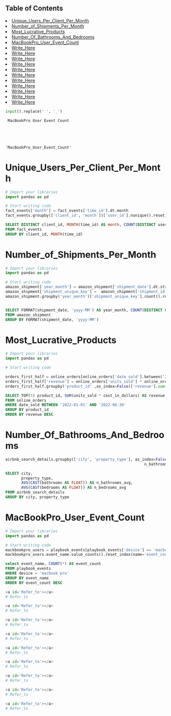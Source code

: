 ## Table of Contents
<li><a href="#Unique_Users_Per_Client_Per_Month">Unique_Users_Per_Client_Per_Month</a></li>
<li><a href="#Number_of_Shipments_Per_Month">Number_of_Shipments_Per_Month</a></li>
<li><a href="#Most_Lucrative_Products">Most_Lucrative_Products</a></li>
<li><a href="#Number_Of_Bathrooms_And_Bedrooms">Number_Of_Bathrooms_And_Bedrooms</a></li>
<li><a href="#MacBookPro_User_Event_Count">MacBookPro_User_Event_Count</a></li>
<li><a href="#Write_Here">Write_Here</a></li>
<li><a href="#Write_Here">Write_Here</a></li>
<li><a href="#Write_Here">Write_Here</a></li>
<li><a href="#Write_Here">Write_Here</a></li>
<li><a href="#Write_Here">Write_Here</a></li>
<li><a href="#Write_Here">Write_Here</a></li>
<li><a href="#Write_Here">Write_Here</a></li>
<li><a href="#Write_Here">Write_Here</a></li>
<li><a href="#Write_Here">Write_Here</a></li>
<li><a href="#Write_Here">Write_Here</a></li>
<li><a href="#Write_Here">Write_Here</a></li>


```python
input().replace(' ', '_')
```

     MacBookPro User Event Count
    




    'MacBookPro_User_Event_Count'



<a id='Unique_Users_Per_Client_Per_Month'></a>
# Unique_Users_Per_Client_Per_Month


```python
# Import your libraries
import pandas as pd

# Start writing code
fact_events['month'] = fact_events['time_id'].dt.month
fact_events.groupby(['client_id', 'month'])['user_id'].nunique().reset_index(name='users_num')
```

```sql
SELECT DISTINCT client_id, MONTH(time_id) AS month, COUNT(DISTINCT user_id) users_num
FROM fact_events
GROUP BY client_id, MONTH(time_id)
```

<a id='Number_of_Shipments_Per_Month'></a>
# Number_of_Shipments_Per_Month


```python
# Import your libraries
import pandas as pd

# Start writing code
amazon_shipment['year_month'] = amazon_shipment['shipment_date'].dt.strftime('%Y-%m')
amazon_shipment['shipment_unique_key'] =  amazon_shipment['shipment_id'] + amazon_shipment['sub_id']
amazon_shipment.groupby('year_month')['shipment_unique_key'].count().reset_index(name='count')
```

```sql

SELECT FORMAT(shipment_date, 'yyyy-MM') AS year_month, COUNT(DISTINCT CONCAT(shipment_id, '_' , sub_id)) AS [count]
FROM amazon_shipment
GROUP BY FORMAT(shipment_date, 'yyyy-MM')
```

<a id='Most_Lucrative_Products'></a>
# Most_Lucrative_Products


```python
# Import your libraries
import pandas as pd

# Start writing code

orders_first_half = online_orders[online_orders['date_sold'].between('2022-01-01', '2022-06-30')]
orders_first_half['revenue'] = online_orders['units_sold'] * online_orders['cost_in_dollars']
orders_first_half.groupby('product_id' ,as_index=False)['revenue'].sum().sort_values(by='revenue', ascending=False).iloc[:5, :]
```

```sql
SELECT TOP(5) product_id, SUM(units_sold * cost_in_dollars) AS revenue
FROM online_orders
WHERE date_sold BETWEEN '2022-01-01' AND '2022-06-30'
GROUP BY product_id
ORDER BY revenue DESC
```

<a id='Number_Of_Bathrooms_And_Bedrooms'></a>
# Number_Of_Bathrooms_And_Bedrooms


```python
airbnb_search_details.groupby(['city', 'property_type'], as_index=False).agg(n_bedrooms_avg = ('bedrooms', 'mean'),
                                                             n_bathrooms_avg = ('bathrooms', 'mean'))
```

```SQL
SELECT city, 
       property_type, 
       AVG(CAST(bathrooms AS FLOAT)) AS n_bathrooms_avg, 
       AVG(CAST(bedrooms AS FLOAT)) AS n_bedrooms_avg
FROM airbnb_search_details
GROUP BY city, property_type
```

<a id='MacBookPro_User_Event_Count'></a>
# MacBookPro_User_Event_Count


```python
# Import your libraries
import pandas as pd

# Start writing code
mackbookpro_users = playbook_events[playbook_events['device'] == 'macbook pro']
mackbookpro_users.event_name.value_counts().reset_index(name='event_count').rename(columns={'index': 'event_name'})
```

```sql
select event_name, COUNT(*) AS event_count
FROM playbook_events
WHERE device = 'macbook pro'
GROUP BY event_name
ORDER BY event_count DESC
```


```python
<a id='Refer_to'></a>
# Refer_to
```


```python
<a id='Refer_to'></a>
# Refer_to
```


```python
<a id='Refer_to'></a>
# Refer_to
```


```python
<a id='Refer_to'></a>
# Refer_to
```


```python
<a id='Refer_to'></a>
# Refer_to
```


```python
<a id='Refer_to'></a>
# Refer_to
```


```python
<a id='Refer_to'></a>
# Refer_to
```


```python
<a id='Refer_to'></a>
# Refer_to
```


```python
<a id='Refer_to'></a>
# Refer_to
```
